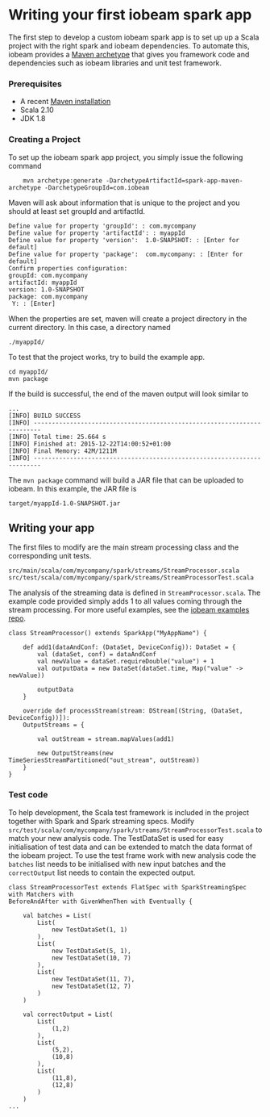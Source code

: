# Writing your first iobeam spark app
The first step to develop a custom iobeam spark app is to set up up a Scala project with the right spark and iobeam dependencies. To automate this, iobeam provides a [Maven archetype](https://maven.apache.org/guides/introduction/introduction-to-archetypes.html) that gives you framework code and dependencies such as iobeam libraries and unit test framework. 
### Prerequisites
* A recent [Maven installation](https://maven.apache.org/download.cgi#Installation)
* Scala 2.10
* JDK 1.8 

### Creating a Project

To set up the iobeam spark app project, you simply issue the following command

```
    mvn archetype:generate -DarchetypeArtifactId=spark-app-maven-archetype -DarchetypeGroupId=com.iobeam
```
Maven will ask about information that is unique to the project and you should at least set groupId and artifactId.

```
Define value for property 'groupId': : com.mycompany
Define value for property 'artifactId': : myappId
Define value for property 'version':  1.0-SNAPSHOT: : [Enter for default] 
Define value for property 'package':  com.mycompany: : [Enter for default] 
Confirm properties configuration:
groupId: com.mycompany
artifactId: myappId
version: 1.0-SNAPSHOT
package: com.mycompany
 Y: : [Enter]
```

When the properties are set, maven will create a project directory in the current directory. In this case, a directory named 

```
./myappId/
```

To test that the project works, try to build the example app.

```
cd myappId/
mvn package

```

If the build is successful, the end of the maven output will look similar to 
```
...
[INFO] BUILD SUCCESS
[INFO] ------------------------------------------------------------------------
[INFO] Total time: 25.664 s
[INFO] Finished at: 2015-12-22T14:00:52+01:00
[INFO] Final Memory: 42M/1211M
[INFO] ------------------------------------------------------------------------

```
The ```mvn package``` command will build a JAR file that can be uploaded to iobeam. In this example, the JAR file is 

```
target/myappId-1.0-SNAPSHOT.jar
```

## Writing your app
The first files to modify are the main stream processing class and the corresponding unit tests.
```
src/main/scala/com/mycompany/spark/streams/StreamProcessor.scala
src/test/scala/com/mycompany/spark/streams/StreamProcessorTest.scala
```

The analysis of the streaming data is defined in  ```StreamProcessor.scala```. The example code provided simply adds 1 to all values coming through the stream processing. For more useful examples, see the [iobeam examples repo](LINKTOEXAMPLES).

```
class StreamProcessor() extends SparkApp("MyAppName") {

    def add1(dataAndConf: (DataSet, DeviceConfig)): DataSet = {
        val (dataSet, conf) = dataAndConf
        val newValue = dataSet.requireDouble("value") + 1
        val outputData = new DataSet(dataSet.time, Map("value" -> newValue))

        outputData
    }

    override def processStream(stream: DStream[(String, (DataSet, DeviceConfig))]):
    OutputStreams = {

        val outStream = stream.mapValues(add1)

        new OutputStreams(new TimeSeriesStreamPartitioned("out_stream", outStream))
    }
}

```

### Test code
To help development, the Scala test framework is included in the project together with Spark and Spark streaming specs. Modify  ```src/test/scala/com/mycompany/spark/streams/StreamProcessorTest.scala```  to match your new analysis code. The TestDataSet is used for easy initialisation of test data and can be extended to match the data format of the iobeam project. To use the test frame work with new analysis code the ```batches``` list needs to be initialised with new input batches and the ```correctOutput```  list needs to contain the expected output.

```
class StreamProcessorTest extends FlatSpec with SparkStreamingSpec with Matchers with
BeforeAndAfter with GivenWhenThen with Eventually {

    val batches = List(
        List(
            new TestDataSet(1, 1)
        ),
        List(
            new TestDataSet(5, 1),
            new TestDataSet(10, 7)
        ),
        List(
            new TestDataSet(11, 7),
            new TestDataSet(12, 7)
        )
    )

    val correctOutput = List(
        List(
            (1,2)
        ),
        List(
            (5,2),
            (10,8)
        ),
        List(
            (11,8),
            (12,8)
        )
    )
...
```